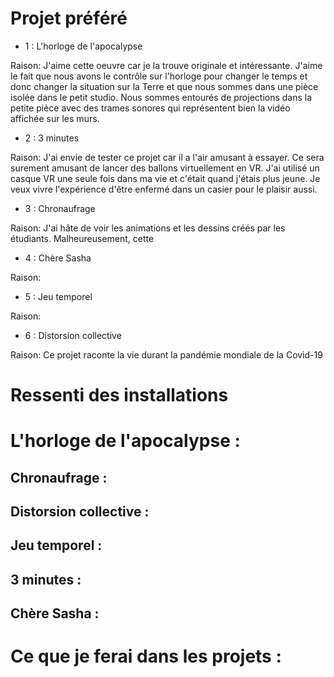 # Projet préféré
- 1 : L'horloge de l'apocalypse

Raison: J'aime cette oeuvre car je la trouve originale et intéressante. J'aime le fait que nous avons le contrôle sur l'horloge pour changer le temps et donc changer la situation sur la Terre et que nous sommes dans une pièce isolée dans le petit studio. Nous sommes entourés de projections dans la petite pièce avec des trames sonores qui représentent bien la vidéo affichée sur les murs.


- 2 : 3 minutes

Raison: J'ai envie de tester ce projet car il a l'air amusant à essayer. Ce sera surement amusant de lancer des ballons virtuellement en VR. J'ai utilisé un casque VR une seule fois dans ma vie et c'était quand j'étais plus jeune. Je veux vivre l'expérience d'être enfermé dans un casier pour le plaisir aussi.

- 3 : Chronaufrage

Raison: J'ai hâte de voir les animations et les dessins créés par les étudiants. Malheureusement, cette 


- 4 : Chère Sasha

Raison:

- 5 : Jeu temporel

Raison:

- 6 : Distorsion collective

Raison:
Ce projet raconte la vie durant la pandémie mondiale de la Covid-19



# Ressenti des installations
# L'horloge de l'apocalypse :

## Chronaufrage :

## Distorsion collective :

## Jeu temporel :

## 3 minutes :

## Chère Sasha :

# Ce que je ferai dans les projets :
